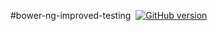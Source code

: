 #bower-ng-improved-testing &nbsp;[![GitHub version](https://badge.fury.io/gh/evangalen%2Fbower-ng-improved-testing.svg)](http://badge.fury.io/gh/evangalen%2Fbower-ng-improved-testing)
